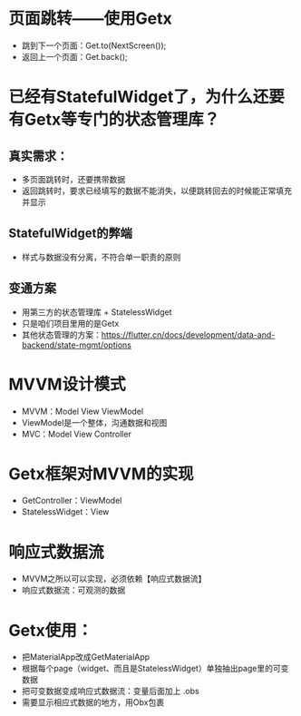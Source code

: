 # 页面跳转——使用Getx
- 跳到下一个页面：Get.to(NextScreen());
- 返回上一个页面：Get.back();

# 已经有StatefulWidget了，为什么还要有Getx等专门的状态管理库？
## 真实需求：
- 多页面跳转时，还要携带数据
- 返回跳转时，要求已经填写的数据不能消失，以便跳转回去的时候能正常填充并显示

## StatefulWidget的弊端
- 样式与数据没有分离，不符合单一职责的原则

## 变通方案
- 用第三方的状态管理库 + StatelessWidget
- 只是咱们项目里用的是Getx
- 其他状态管理的方案：https://flutter.cn/docs/development/data-and-backend/state-mgmt/options

# MVVM设计模式
- MVVM：Model View ViewModel
- ViewModel是一个整体，沟通数据和视图
- MVC：Model View Controller

# Getx框架对MVVM的实现
- GetController：ViewModel
- StatelessWidget：View

# 响应式数据流
- MVVM之所以可以实现，必须依赖【响应式数据流】
- 响应式数据流：可观测的数据

# Getx使用：
- 把MaterialApp改成GetMaterialApp
- 根据每个page（widget、而且是StatelessWidget）单独抽出page里的可变数据
- 把可变数据变成响应式数据流：变量后面加上 .obs
- 需要显示相应式数据的地方，用Obx包裹

